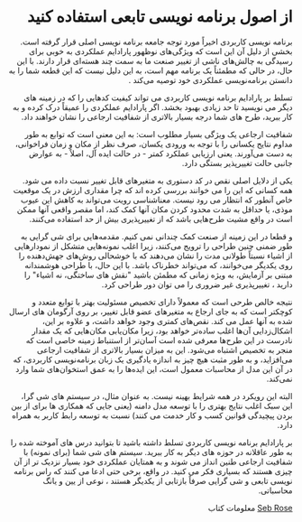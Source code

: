 <div dir="rtl">

#  از اصول برنامه نویسی تابعی استفاده کنید

برنامه نویسی کاربردی اخیراً مورد توجه جامعه برنامه نویسی اصلی قرار گرفته است. بخشی از دلیل آن این است که ویژگی‌های نوظهور پارادایم عملکردی به خوبی برای رسیدگی به چالش‌های ناشی از تغییر صنعت ما به سمت چند هسته‌ای قرار دارند. با این حال، در حالی که مطمئناً یک برنامه مهم است، به این دلیل نیست که این قطعه شما را به دانستن برنامه‌نویسی عملکردی خود توصیه می‌کند .

تسلط بر پارادایم برنامه نویسی کاربردی می تواند کیفیت کدهایی را که در زمینه های دیگر می نویسید تا حد زیادی بهبود بخشد. اگر پارادایم عملکردی را عمیقاً درک کرده و به کار ببرید، طرح های شما درجه بسیار بالاتری از شفافیت ارجاعی را نشان خواهند داد.

شفافیت ارجاعی یک ویژگی بسیار مطلوب است: به این معنی است که توابع به طور مداوم نتایج یکسانی را با توجه به ورودی یکسان، صرف نظر از مکان و زمان فراخوانی، به دست می‌آورند. یعنی ارزیابی عملکرد کمتر - در حالت ایده آل، اصلاً - به عوارض جانبی حالت تغییرپذیر بستگی دارد.

یکی از دلایل اصلی نقص در کد دستوری به متغیرهای قابل تغییر نسبت داده می شود. همه کسانی که این را می خوانند بررسی کرده اند که چرا مقداری ارزش در یک موقعیت خاص آنطور که انتظار می رود نیست. معناشناسی رویت می‌تواند به کاهش این عیوب موذی، یا حداقل به شدت محدود کردن مکان آنها کمک کند، اما مقصر واقعی آنها ممکن است در واقع مشیت طرح‌هایی باشد که از تغییرپذیری بیش از حد استفاده می‌کنند.

و قطعا در این زمینه از صنعت کمک چندانی نمی کنیم. مقدمه‌هایی برای شی گرایی به طور ضمنی چنین طراحی را ترویج می‌کنند، زیرا اغلب نمونه‌هایی متشکل از نمودارهایی از اشیاء نسبتاً طولانی مدت را نشان می‌دهند که با خوشحالی روش‌های جهش‌دهنده را روی یکدیگر می‌خوانند، که می‌تواند خطرناک باشد. با این حال، با طراحی هوشمندانه مبتنی بر آزمایش، به ویژه زمانی که مطمئن باشید "نقش های ساختگی، نه اشیاء" را دارید ، تغییرپذیری غیر ضروری را می توان دور طراحی کرد.

نتیجه خالص طرحی است که معمولاً دارای تخصیص مسئولیت بهتر با توابع متعدد و کوچکتر است که به جای ارجاع به متغیرهای عضو قابل تغییر، بر روی آرگومان های ارسال شده به آنها عمل می کند. نقص‌های کمتری وجود خواهد داشت، و علاوه بر این، اشکال‌زدایی آن‌ها اغلب ساده‌تر خواهد بود، زیرا مکان‌یابی مکان‌هایی که یک مقدار نادرست در این طرح‌ها معرفی شده است آسان‌تر از استنباط زمینه خاصی است که منجر به تخصیص اشتباه می‌شود. این به میزان بسیار بالاتری از شفافیت ارجاعی می‌افزاید، و به طور مثبت هیچ چیز به اندازه یادگیری یک زبان برنامه‌نویسی کاربردی، که در آن این مدل از محاسبات معمول است، این ایده‌ها را به عمق استخوان‌های شما وارد نمی‌کند.

البته این رویکرد در همه شرایط بهینه نیست. به عنوان مثال، در سیستم های شی گرا، این سبک اغلب نتایج بهتری را با توسعه مدل دامنه (یعنی جایی که همکاری ها برای از بین بردن پیچیدگی قوانین کسب و کار خدمت می کنند) نسبت به توسعه رابط کاربر به همراه دارد.

بر پارادایم برنامه نویسی کاربردی تسلط داشته باشید تا بتوانید درس های آموخته شده را به طور عاقلانه در حوزه های دیگر به کار ببرید. سیستم های شی شما (برای نمونه) با شفافیت ارجاعی طنین انداز می شوند و به همتایان عملکردی خود بسیار نزدیک تر از آن چیزی هستند که بسیاری فکر می کنید. در واقع، برخی حتی ادعا می کنند که راس برنامه نویسی تابعی و شی گرایی صرفاً بازتابی از یکدیگر هستند ، نوعی از یین و یانگ محاسباتی.

[Seb Rose](http://programmer.97things.oreilly.com/wiki/index.php/Seb_Rose) معلومات کتاب

</div>